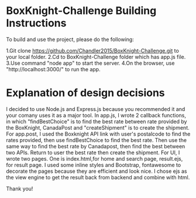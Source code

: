 # BoxKnight-Challenge Building Instructions

To build and use the project, please do the following:

1.Git clone https://github.com/Chandler2015/BoxKnight-Challenge.git to your local folder.
2.Cd to BoxKnight-Challenge folder which has app.js file.
3.Use command "node app" to start the server.
4.On the browser, use "http://localhost:3000/" to run the app.

# Explanation of design decisions

I decided to use Node.js and Express.js because you recommended it and your comany uses it as a major tool.
In app.js, 
I wrote 2 callback functions, in which "findBestChoice" is to find the best rate between rate provided by the BoxKnight, CanadaPost and "createShipment" is to create the shipment. 
For app.post, I used the Boxknight API link with user's postalcode to find the rates provided, then use findBestChoice to 
find the best rate. Then use the same way to find the best rate by Canadapost, then find the best between two APIs. Return to user the best rate then create the shipment.
For UI, I wrote two pages. One is index.html,for home and search page, result.ejs, for result page. I used some inline styles and Bootstrap, fontawesome to decorate the pages because they are efficient and look nice. I chose ejs as the view engine to get the result back from backend and combine with html. 


Thank you!

